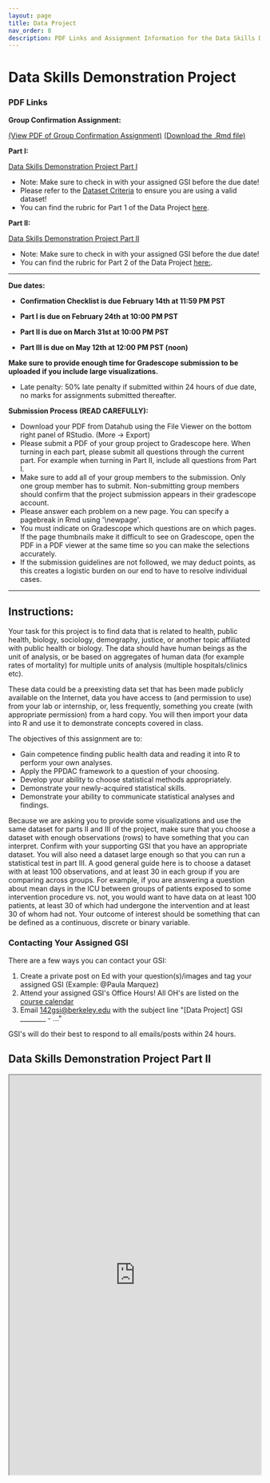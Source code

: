 ```yaml
---
layout: page
title: Data Project
nav_order: 8
description: PDF Links and Assignment Information for the Data Skills Demonstration Project
---
```


# Data Skills Demonstration Project


### PDF Links 

**Group Confirmation Assignment:**

[(View PDF of Group Confirmation Assignment)](https://ph142-ucb.github.io/sp25/src/dp/Group-confirmation-practice-submission.pdf)
<a href="https://ph142-ucb.github.io/sp25/src/dp/Group-confirmation-practice-submission.Rmd">(Download the .Rmd file)</a>

**Part I:**

[Data Skills Demonstration Project Part I](https://ph142-ucb.github.io/sp25/src/dp/part1_instructions_sp25.pdf)  

- Note: Make sure to check in with your assigned GSI before the due date!
- Please refer to the [Dataset Criteria](https://docs.google.com/document/d/1SHysgRhif8rXpsV-U62Urz91Tf5ozoyVCXgyg3hq484/edit?usp=sharing) to ensure you are using a valid dataset!
- You can find the rubric for Part 1 of the Data Project [here](https://docs.google.com/document/d/16dnp8BAYZoogcpz3Dd5cyTjoIO8LJLsKhkP6UQl_v6Y/edit?usp=sharing).

**Part II:**

[Data Skills Demonstration Project Part II](https://ph142-ucb.github.io/sp24/src/dp/part2-instructions_sp25.pdf)  
- Note: Make sure to check in with your assigned GSI before the due date!
- You can find the rubric for Part 2 of the Data Project [here:](https://docs.google.com/document/d/1FyXCKrZ127UJnQryU6VwrAc3cvCCAXIh7l4BCFGJcLs/edit?usp=sharing).

<!--
**Part III:**

[Data Skills Demonstration Project Part III](https://ph142-ucb.github.io/sp24/src/dp/part3-instructions_sp23.pdf)  
- Note: Make sure to check in with your assigned GSI before the due date!
- You can find the rubric for Part 3 of the Data Project [here](https://docs.google.com/document/d/1bbfUH-jNchqAgElcLBRzL5lMizuU0RZPJfP4yUQbhXY/edit?usp=sharing).
-->

<hr>

**Due dates:** 

- **Confirmation Checklist is due February 14th at 11:59 PM PST**

- **Part I is due on February 24th at 10:00 PM PST**
- **Part II is due on March 31st at 10:00 PM PST**
- **Part III is due on May 12th at 12:00 PM PST (noon)**

**Make sure to provide enough time for Gradescope submission to be uploaded if you include large visualizations.**

* Late penalty: 50% late penalty if submitted within 24 hours of due date, no marks for assignments submitted thereafter.

**Submission Process (READ CAREFULLY):**

* Download your PDF from Datahub using the File Viewer on the bottom right panel of RStudio. (More -> Export) 
* Please submit a PDF of your group project to Gradescope here. When turning in each part, please
submit all questions through the current part. For example when turning in Part II, include all
questions from Part I.
* Make sure to add all of your group members to the submission. Only one group member has to submit. Non-submitting group members should confirm that the project submission appears in their gradescope account.  
* Please answer each problem on a new page. You can specify a pagebreak in Rmd using '\\newpage'.
* You must indicate on Gradescope which questions are on which pages. If the page thumbnails make it difficult to see on Gradescope, open the PDF in a PDF viewer at the same time so you can make the selections accurately.
* If the submission guidelines are not followed, we may deduct points, as this creates a logistic burden on our end to have to resolve individual cases.


------- 

## Instructions:

Your task for this project is to find data that is related to health, public health, biology, sociology, demography, justice, or another topic affiliated with public health or biology. The data should have human beings as the unit of analysis, or be based on aggregates of human data (for example rates of mortality) for multiple units of analysis (multiple hospitals/clinics etc).  

These data could be a preexisting data set that has been made publicly available on the Internet, data you have access to (and permission to use) from your lab or internship, or, less frequently, something you create (with appropriate permission) from a hard copy. You will then import your data into R and use it to demonstrate concepts covered in class.

The objectives of this assignment are to:

* Gain competence finding public health data and reading it into R to perform your own analyses.
* Apply the PPDAC framework to a question of your choosing.
* Develop your ability to choose statistical methods appropriately.
* Demonstrate your newly-acquired statistical skills.
* Demonstrate your ability to communicate statistical analyses and findings.

Because we are asking you to provide some visualizations and use the same dataset for parts II and III of the project, make sure that you choose a dataset with enough  observations (rows) to have something that you can interpret.  Confirm with your supporting GSI that you have an appropriate dataset.  You will also need a dataset large enough so that you can run a statistical test in part III.  A good general guide here is to choose a dataset with at least 100 observations, and at least 30 in each group if you are comparing across groups.  For example, if you are answering a question about mean days in the ICU between groups of patients exposed to some intervention procedure vs. not, you would want to have data on at least 100 patients, at least 30 of which had undergone the intervention and at least 30 of whom had not.  Your outcome of interest should be something that can be defined as a continuous, discrete or binary variable.  

### Contacting Your Assigned GSI

There are a few ways you can contact your GSI:

1. Create a private post on Ed with your question(s)/images and tag your assigned GSI (Example: @Paula Marquez)
2. Attend your assigned GSI's Office Hours! All OH's are listed on the [course calendar](https://ph142-ucb.github.io/sp25/calendar/)
3. Email <142gsi@berkeley.edu> with the subject line "[Data Project] GSI ________ - ..."

GSI's will do their best to respond to all emails/posts within 24 hours.


## Data Skills Demonstration Project Part II

<iframe src="https://ph142-ucb.github.io/sp24/src/dp/part2-instructions_sp25.pdf" width="100%" height="800"></iframe> 

